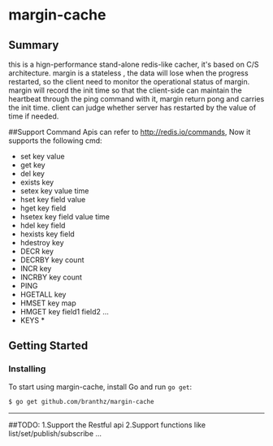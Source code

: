 # margin-cache

## Summary
this is a hign-performance stand-alone redis-like cacher, it's based on C/S architecture.
margin is a stateless , the data will lose when the progress restarted, so the client need to monitor the operational status of margin.
margin will record the init time so that the client-side can maintain the heartbeat through the ping command with it, margin return pong and carries the init time.
client can judge whether server has restarted by the value of time if needed.

##Support Command
Apis can refer to http://redis.io/commands, Now it supports the following cmd:
* set key value                                      
* get key                                                
* del key                                               
* exists key                                             
* setex key value time                                   
* hset key field value                                   
* hget key field                                            
* hsetex  key field value time                           
* hdel key field                                         
* hexists key field                                     
* hdestroy key                                            
* DECR key 						 
* DECRBY key count									
* INCR   key 						  
* INCRBY  key count					 
* PING							
* HGETALL key						  
* HMSET key map						  
* HMGET key field1 field2 ...				  
* KEYS *      						  

## Getting Started
### Installing

To start using margin-cache, install Go and run `go get`:

```sh
$ go get github.com/branthz/margin-cache
```

----------------------------------------------------
##TODO:
1.Support the Restful api
2.Support functions like list/set/publish/subscribe ...


